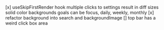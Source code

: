 [x] useSkipFirstRender hook
multiple clicks to settings result in diff sizes
solid color backgrounds
goals can be focus, daily, weekly, monthly
[x] refactor background into search and backgroundImage
[] top bar has a weird click box area
